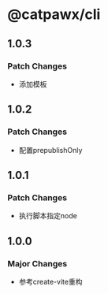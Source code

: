 # @catpawx/cli

## 1.0.3

### Patch Changes

- 添加模板

## 1.0.2

### Patch Changes

- 配置prepublishOnly

## 1.0.1

### Patch Changes

- 执行脚本指定node

## 1.0.0

### Major Changes

- 参考create-vite重构
